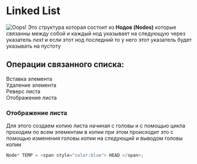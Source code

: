 # Linked List
![Oops!](https://media.geeksforgeeks.org/wp-content/uploads/20220816144425/LLdrawio.png)
Это структура которая состоит из **Нодов (Nodes)** которые связанны между собой и каждый нод указывает на следующую через указатель *next* и если этот
нод последний то у него этот указатель будет указывать на пустоту  
## Операции связанного списка:
Вставка элемента  
Удаление элемента  
Реверс листа  
Отображение листа

### Отображение листа  
Для этого создаем копию листа начиная с головы и с помощью цикла проходим
по всем элементам в копии при этом происходит это с помощью изменения
головы копии на следующий и выводом головы копии
```c++
Node* TEMP = <span style="color:blue"> HEAD </span>;
```
